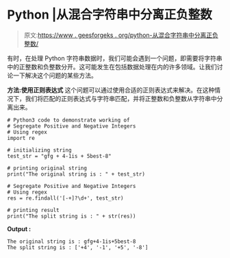 # Python |从混合字符串中分离正负整数

> 原文:[https://www . geesforgeks . org/python-从混合字符串中分离正负整数/](https://www.geeksforgeeks.org/python-segregate-positive-and-negative-integers-from-mixed-string/)

有时，在处理 Python 字符串数据时，我们可能会遇到一个问题，即需要将字符串中的正整数和负整数分开。这可能发生在包括数据处理在内的许多领域。让我们讨论一下解决这个问题的某些方法。

**方法:使用正则表达式**
这个问题可以通过使用合适的正则表达式来解决。在这种情况下，我们将匹配的正则表达式与字符串匹配，并将正整数和负整数从字符串中分离出来。

```
# Python3 code to demonstrate working of 
# Segregate Positive and Negative Integers
# Using regex
import re

# initializing string
test_str = "gfg + 4-1is + 5best-8"

# printing original string
print("The original string is : " + test_str)

# Segregate Positive and Negative Integers
# Using regex
res = re.findall('[-+]?\d+', test_str)

# printing result 
print("The split string is : " + str(res)) 
```

**Output :**

```
The original string is : gfg+4-1is+5best-8
The split string is : ['+4', '-1', '+5', '-8']

```
